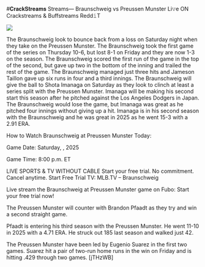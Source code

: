 #𝐂𝐫𝐚𝐜𝐤𝐒𝐭𝐫𝐞𝐚𝐦𝐬 Streams— Braunschweig vs Preussen Munster Li𝚟e ON Crackstreams & Buffstreams Redd𝚒T  
  
  
[![](https://i.imgur.com/qSNzIqt.png)](https://movie.rssnews.media/wZDrErVgR.php)  
  
The Braunschweig look to bounce back from a loss on Saturday night when they take on the Preussen Munster. The Braunschweig took the first game of the series on Thursday 10-6, but lost 8-1 on Friday and they are now 1-3 on the season. The Braunschweig scored the first run of the game in the top of the second, but gave up two in the bottom of the inning and trailed the rest of the game. The Braunschweig managed just three hits and Jameson Taillon gave up six runs in four and a third innings. The Braunschweig will give the ball to Shota Imanaga on Saturday as they look to clinch at least a series split with the Preussen Munster. Imanaga will be making his second start this season after he pitched against the Los Angeles Dodgers in Japan. The Braunschweig would lose the game, but Imanaga was great as he pitched four innings without giving up a hit. Imanaga is in his second season with the Braunschweig and he was great in 2025 as he went 15-3 with a 2.91 ERA.

How to Watch Braunschweig at Preussen Munster Today:

Game Date: Saturday, , 2025

Game Time: 8:00 p.m. ET

LIVE SPORTS & TV WITHOUT CABLE
Start your free trial. No commitment. Cancel anytime.
Start Free Trial
TV: MLB.TV – Braunschweig

Live stream the Braunschweig at Preussen Munster game on Fubo: Start your free trial now!

The Preussen Munster will counter with Brandon Pfaadt as they try and win a second straight game.

Pfaadt is entering his third season with the Preussen Munster. He went 11-10 in 2025 with a 4.71 ERA. He struck out 185 last season and walked just 42.

The Preussen Munster have been led by Eugenio Suarez in the first two games. Suarez hit a pair of two-run home runs in the win on Friday and is hitting .429 through two games. [jTHzWB]